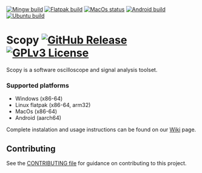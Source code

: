 [![Mingw build](https://github.com/analogdevicesinc/scopy/actions/workflows/mingwbuild.yml/badge.svg?branch=master)](https://github.com/analogdevicesinc/scopy/actions/workflows/mingwbuild.yml?query=branch%3Amaster+)
[![Flatpak build](https://github.com/analogdevicesinc/scopy/actions/workflows/linuxflatpakbuild.yml/badge.svg?branch=master)](https://github.com/analogdevicesinc/scopy/actions/workflows/linuxflatpakbuild.yml?query=branch%3Amaster+)
[![MacOs status](https://dev.azure.com/AnalogDevices/M2k/_apis/build/status/analogdevicesinc.scopy?branchName=master)](https://dev.azure.com/AnalogDevices/M2k/_build/latest?definitionId=25&branchName=master)
[![Android build](https://github.com/analogdevicesinc/scopy/actions/workflows/androidbuild.yml/badge.svg?branch=master)](https://github.com/analogdevicesinc/scopy/actions/workflows/androidbuild.yml?query=branch%3Amaster+)
[![Ubuntu build](https://github.com/analogdevicesinc/scopy/actions/workflows/clangtidy.yml/badge.svg?branch=master)](https://github.com/analogdevicesinc/scopy/actions/workflows/clangtidy.yml?query=branch%3Amaster+)

# Scopy [![GitHub Release](https://img.shields.io/github/release/analogdevicesinc/scopy.svg)](https://github.com/analogdevicesinc/scopy/releases/latest)  [![GPLv3 License](https://img.shields.io/badge/License-GPL%20v3-yellow.svg)](https://github.com/analogdevicesinc/scopy/blob/update-readme/LICENSE)
Scopy is a software oscilloscope and signal analysis toolset.

### Supported platforms
- Windows (x86-64)
- Linux flatpak (x86-64, arm32)
- MacOs (x86-64)
- Android (aarch64)

Complete instalation and usage instructions can be found on our [Wiki](https://wiki.analog.com/university/tools/m2k/scopy) page.

## Contributing

See the [CONTRIBUTING file](CONTRIBUTING.md) for guidance on contributing to this project.
